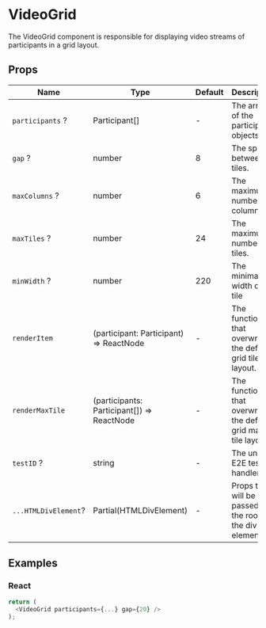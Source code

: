 # VideoGrid

The VideoGrid component is responsible for displaying video streams of participants in a grid layout.

## Props

| Name                 | Type                                       | Default | Description                                                    |
| -------------------- | ------------------------------------------ | ------- | -------------------------------------------------------------- |
| `participants` ?     | Participant[]                              | -       | The array of the participants objects.                         |
| `gap` ?              | number                                     | 8       | The space between tiles.                                       |
| `maxColumns` ?       | number                                     | 6       | The maximum number of columns.                                 |
| `maxTiles` ?         | number                                     | 24      | The maximum number of tiles.                                   |
| `minWidth` ?         | number                                     | 220     | The minimal width of the tile                                  |
| `renderItem`         | (participant: Participant) => ReactNode    | -       | The function that overwrites the default grid tile layout.     |
| `renderMaxTile`      | (participants: Participant[]) => ReactNode | -       | The function that overwrites the default grid max tile layout. |
| `testID` ?           | string                                     | -       | The unique E2E test handler.                                   |
| `...HTMLDivElement`? | Partial(HTMLDivElement)                    | -       | Props that will be passed to the root of the div element.      |

## Examples

### React

```javascript
return (
  <VideoGrid participants={...} gap={20} />
);
```
